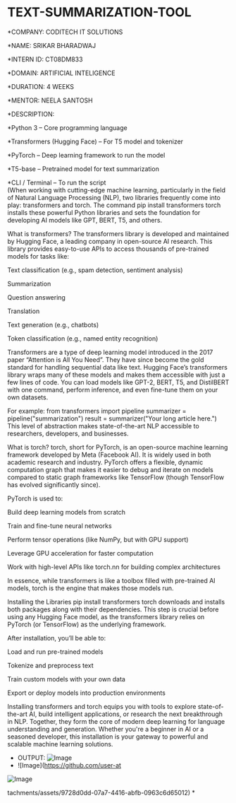 # TEXT-SUMMARIZATION-TOOL

*COMPANY: CODITECH IT SOLUTIONS

*NAME: SRIKAR BHARADWAJ

*INTERN ID: CT08DM833

*DOMAIN: ARTIFICIAL INTELIGENCE

*DURATION: 4 WEEKS

*MENTOR: NEELA SANTOSH

*DESCRIPTION:  

*Python 3 – Core programming language

*Transformers (Hugging Face) – For T5 model and tokenizer

*PyTorch – Deep learning framework to run the model

*T5-base – Pretrained model for text summarization

*CLI / Terminal – To run the script    
(When working with cutting-edge machine learning, particularly in the field of Natural Language Processing (NLP), two libraries frequently come into play: transformers and torch. The command pip install transformers torch installs these powerful Python libraries and sets the foundation for developing AI models like GPT, BERT, T5, and others.

What is transformers?
The transformers library is developed and maintained by Hugging Face, a leading company in open-source AI research. This library provides easy-to-use APIs to access thousands of pre-trained models for tasks like:

Text classification (e.g., spam detection, sentiment analysis)

Summarization

Question answering

Translation

Text generation (e.g., chatbots)

Token classification (e.g., named entity recognition)

Transformers are a type of deep learning model introduced in the 2017 paper “Attention is All You Need”. They have since become the gold standard for handling sequential data like text. Hugging Face’s transformers library wraps many of these models and makes them accessible with just a few lines of code. You can load models like GPT-2, BERT, T5, and DistilBERT with one command, perform inference, and even fine-tune them on your own datasets.

For example:
from transformers import pipeline
summarizer = pipeline("summarization")
result = summarizer("Your long article here.")
This level of abstraction makes state-of-the-art NLP accessible to researchers, developers, and businesses.

What is torch?
torch, short for PyTorch, is an open-source machine learning framework developed by Meta (Facebook AI). It is widely used in both academic research and industry. PyTorch offers a flexible, dynamic computation graph that makes it easier to debug and iterate on models compared to static graph frameworks like TensorFlow (though TensorFlow has evolved significantly since).

PyTorch is used to:

Build deep learning models from scratch

Train and fine-tune neural networks

Perform tensor operations (like NumPy, but with GPU support)

Leverage GPU acceleration for faster computation

Work with high-level APIs like torch.nn for building complex architectures

In essence, while transformers is like a toolbox filled with pre-trained AI models, torch is the engine that makes those models run.

Installing the Libraries
pip install transformers torch
downloads and installs both packages along with their dependencies. This step is crucial before using any Hugging Face model, as the transformers library relies on PyTorch (or TensorFlow) as the underlying framework.

After installation, you’ll be able to:

Load and run pre-trained models

Tokenize and preprocess text

Train custom models with your own data

Export or deploy models into production environments

Installing transformers and torch equips you with tools to explore state-of-the-art AI, build intelligent applications, or research the next breakthrough in NLP. Together, they form the core of modern deep learning for language understanding and generation. Whether you're a beginner in AI or a seasoned developer, this installation is your gateway to powerful and scalable machine learning solutions.

* OUTPUT:  ![Image](https://github.com/user-attachments/assets/9728d0dd-07a7-4416-abfb-0963c6d65012)
* ![Image](https://github.com/user-at

![Image](https://github.com/user-attachments/assets/da8a55cc-9f63-4bab-9fd7-e1f6fe802489)

tachments/assets/9728d0dd-07a7-4416-abfb-0963c6d65012)
*          
